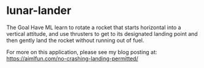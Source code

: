 # lunar-lander

The Goal
Have ML learn to rotate a rocket that starts horizontal into a vertical attitude, and use thrusters to get to its designated landing point and then gently land the rocket without running out of fuel.

For more on this application, please see my blog posting at: https://aimlfun.com/no-crashing-landing-permitted/
